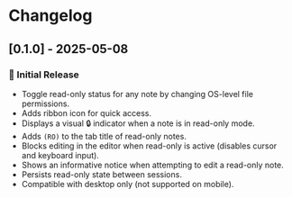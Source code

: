 # Changelog

## [0.1.0] - 2025-05-08

### 🚀 Initial Release

- Toggle read-only status for any note by changing OS-level file permissions.
- Adds ribbon icon for quick access.
- Displays a visual 🔒 indicator when a note is in read-only mode.
- Adds `(RO)` to the tab title of read-only notes.
- Blocks editing in the editor when read-only is active (disables cursor and keyboard input).
- Shows an informative notice when attempting to edit a read-only note.
- Persists read-only state between sessions.
- Compatible with desktop only (not supported on mobile).
